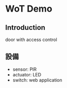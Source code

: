 # WoT Demo

## Introduction

door with access control

## 設備

- sensor: PIR
- actuator: LED
- switch: web application
